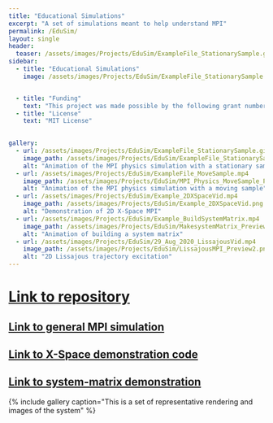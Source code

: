```yaml
---
title: "Educational Simulations"
excerpt: "A set of simulations meant to help understand MPI"
permalink: /EduSim/
layout: single
header:
  teaser: /assets/images/Projects/EduSim/ExampleFile_StationarySample.gif
sidebar:
  - title: "Educational Simulations"
    image: /assets/images/Projects/EduSim/ExampleFile_StationarySample.gif


  - title: "Funding"
    text: "This project was made possible by the following grant numbers: NIBIB U01EB025121 NIMH R24106053 and NSF GRFP 1122374"
  - title: "License"
    text: "MIT License"

    
gallery:
  - url: /assets/images/Projects/EduSim/ExampleFile_StationarySample.gif
    image_path: /assets/images/Projects/EduSim/ExampleFile_StationarySample.gif
    alt: "Animation of the MPI physics simulation with a stationary sample"
  - url: /assets/images/Projects/EduSim/ExampleFile_MoveSample.mp4
    image_path: /assets/images/Projects/EduSim/MPI_Physics_MoveSample_Preview2.png
    alt: "Animation of the MPI physics simulation with a moving sample"
  - url: /assets/images/Projects/EduSim/Example_2DXSpaceVid.mp4
    image_path: /assets/images/Projects/EduSim/Example_2DXSpaceVid.png
    alt: "Demonstration of 2D X-Space MPI"
  - url: /assets/images/Projects/EduSim/Example_BuildSystemMatrix.mp4
    image_path: /assets/images/Projects/EduSim/MakesystemMatrix_Preview2.png
    alt: "Animation of building a system matrix"
  - url: /assets/images/Projects/EduSim/29_Aug_2020_LissajousVid.mp4
    image_path: /assets/images/Projects/EduSim/LissajousMPI_Preview2.png
    alt: "2D Lissajous trajectory excitation"	
---
```




# [Link to repository](https://github.com/OS-MPI/Educational_Simulations)
## [Link to general MPI simulation](https://github.com/OS-MPI/Educational_Simulations/blob/master/GeneralMPIPhysics_Demo.m)
## [Link to X-Space demonstration code](https://github.com/OS-MPI/Educational_Simulations/blob/master/X_Space2D_Demo.m)
## [Link to system-matrix demonstration](https://github.com/OS-MPI/Educational_Simulations/blob/master/SystemMatrix2D_Demo.m)

{% include gallery caption="This is a set of representative rendering and images of the system" %}

